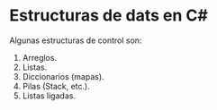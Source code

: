 # Estructuras de dats en C#

Algunas estructuras de control son:

1. Arreglos.
2. Listas.
3. Diccionarios (mapas).
4. Pilas (Stack, etc.).
5. Listas ligadas.
